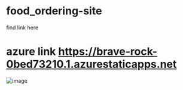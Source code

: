 # food_ordering-site
find link here
# azure link https://brave-rock-0bed73210.1.azurestaticapps.net
![image](https://user-images.githubusercontent.com/79743368/174468459-c16e1fef-88cc-4229-8519-19bb67342607.png)
